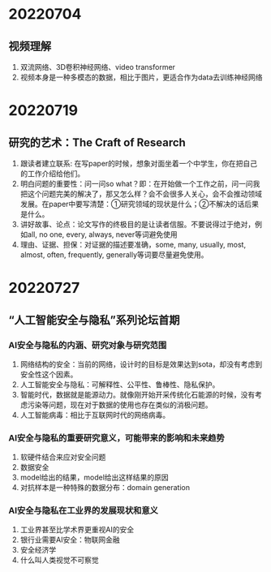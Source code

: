 # 20220704
## 视频理解
1. 双流网络、3D卷积神经网络、video transformer
2. 视频本身是一种多模态的数据，相比于图片，更适合作为data去训练神经网络
# 20220719
## 研究的艺术：The Craft of Research
1. 跟读者建立联系: 在写paper的时候，想象对面坐着一个中学生，你在把自己的工作介绍给他们。
2. 明白问题的重要性：问一问so what？即：在开始做一个工作之前，问一问我把这个问题完美的解决了，那又怎么样？会不会很多人关心，会不会推动领域发展。在paper中要写清楚：①研究领域的现状是什么；②不解决的话后果是什么。
3. 讲好故事、论点：论文写作的终极目的是让读者信服。不要说得过于绝对，例如all, no one, every, always, never等词避免使用
4. 理由、证据、担保：对证据的描述要准确，some, many, usually, most, almost, often, frequently, generally等词要尽量避免使用。
# 20220727
## “人工智能安全与隐私”系列论坛首期
### AI安全与隐私的内涵、研究对象与研究范围
1. 网络结构的安全：当前的网络，设计时的目标是效果达到sota，却没有考虑到安全性这个因素。
2. 人工智能安全与隐私：可解释性、公平性、鲁棒性、隐私保护。
3. 智能时代，数据就是能源动力。就像刚开始开采传统化石能源的时候，没有考虑污染等问题，现在对于数据的使用也存在类似的消极问题。
4. 人工智能病毒：相比于互联网时代的网络病毒。
### AI安全与隐私的重要研究意义，可能带来的影响和未来趋势
1. 软硬件结合来应对安全问题
2. 数据安全
3. model给出的结果，model给出这样结果的原因
4. 对抗样本是一种特殊的数据分布：domain generation
### AI安全与隐私在工业界的发展现状和意义
1. 工业界甚至比学术界更重视AI的安全
2. 银行业需要AI安全：物联网金融
3. 安全经济学
4. 什么叫人类视觉不可察觉
